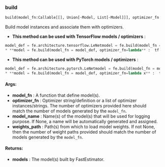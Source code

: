 

### build
```python
build(model_fn:Callable[[], Union[~Model, List[~Model]]], optimizer_fn:Union[str, fastestimator.schedule.schedule.Scheduler, Callable, List[str], List[Callable], List[fastestimator.schedule.schedule.Scheduler], NoneType], weights_path:Union[str, NoneType, List[Union[str, NoneType]]]=None, model_name:Union[str, List[str], NoneType]=None) -> Union[~Model, List[~Model]]
```
Build model instances and associate them with optimizers.
* **This method can be used with TensorFlow models / optimizers** : 
```python
model_def = fe.architecture.tensorflow.LeNetmodel = fe.build(model_fn = model_def, optimizer_fn="adam")
* **model = fe.build(model_fn = model_def, optimizer_fn=lambda** :  tf.optimizers.Adam(lr=0.1))model = fe.build(model_fn = model_def, optimizer_fn="adam", weights_path="~/weights.h5")
```
* **This method can be used with PyTorch models / optimizers** : 
```python
model_def = fe.architecture.pytorch.LeNetmodel = fe.build(model_fn = model_def, optimizer_fn="adam")
* **model = fe.build(model_fn = model_def, optimizer_fn=lambda x** :  torch.optim.Adam(params=x, lr=0.1))model = fe.build(model_fn = model_def, optimizer_fn="adam", weights_path="~/weights.pt)
```

#### Args:

* **model_fn** :  A function that define model(s).
* **optimizer_fn** :  Optimizer string/definition or a list of optimizer instances/strings. The number of optimizers        provided here should match the number of models generated by the `model_fn`.
* **model_name** :  Name(s) of the model(s) that will be used for logging purpose. If None, a name will be        automatically generated and assigned.
* **weights_path** :  Path(s) from which to load model weights. If not None, then the number of weight paths provided        should match the number of models generated by the `model_fn`.

#### Returns:

* **models** :  The model(s) built by FastEstimator.